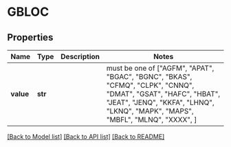 # GBLOC


## Properties
Name | Type | Description | Notes
------------ | ------------- | ------------- | -------------
**value** | **str** |  |  must be one of ["AGFM", "APAT", "BGAC", "BGNC", "BKAS", "CFMQ", "CLPK", "CNNQ", "DMAT", "GSAT", "HAFC", "HBAT", "JEAT", "JENQ", "KKFA", "LHNQ", "LKNQ", "MAPK", "MAPS", "MBFL", "MLNQ", "XXXX", ]

[[Back to Model list]](../README.md#documentation-for-models) [[Back to API list]](../README.md#documentation-for-api-endpoints) [[Back to README]](../README.md)


